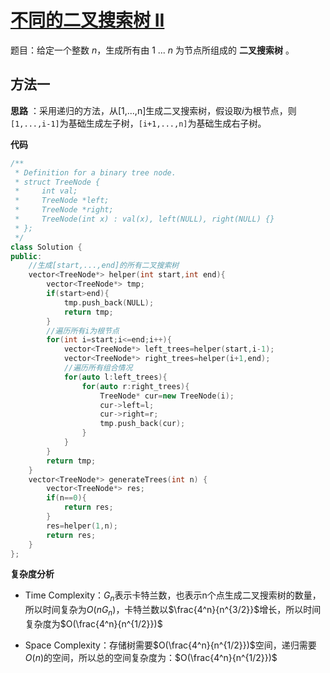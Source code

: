 # [不同的二叉搜索树 II](https://leetcode-cn.com/problems/unique-binary-search-trees-ii/)

题目：给定一个整数 *n*，生成所有由 1 ... *n* 为节点所组成的 **二叉搜索树** 。



## 方法一

**思路** ：采用递归的方法，从[1,...,n]生成二叉搜索树，假设取$i$为根节点，则`[1,...,i-1]`为基础生成左子树，`[i+1,...,n]`为基础生成右子树。

**代码**

```C++
/**
 * Definition for a binary tree node.
 * struct TreeNode {
 *     int val;
 *     TreeNode *left;
 *     TreeNode *right;
 *     TreeNode(int x) : val(x), left(NULL), right(NULL) {}
 * };
 */
class Solution {
public:
    //生成[start,...,end]的所有二叉搜索树
    vector<TreeNode*> helper(int start,int end){
        vector<TreeNode*> tmp;
        if(start>end){
            tmp.push_back(NULL);
            return tmp;
        }
        //遍历所有i为根节点
        for(int i=start;i<=end;i++){
            vector<TreeNode*> left_trees=helper(start,i-1);
            vector<TreeNode*> right_trees=helper(i+1,end);
            //遍历所有组合情况
            for(auto l:left_trees){
                for(auto r:right_trees){
                    TreeNode* cur=new TreeNode(i);
                    cur->left=l;
                    cur->right=r;
                    tmp.push_back(cur);
                }
            }
        }
        return tmp;
    }
    vector<TreeNode*> generateTrees(int n) {
        vector<TreeNode*> res;
        if(n==0){
            return res;
        }
        res=helper(1,n);
        return res;
    }
};
```



**复杂度分析**

* Time Complexity：$G_n$表示卡特兰数，也表示n个点生成二叉搜索树的数量，所以时间复杂为$O(nG_n)$，卡特兰数以$\frac{4^n}{n^{3/2}}$增长，所以时间复杂度为$O(\frac{4^n}{n^{1/2}})$

* Space Complexity：存储树需要$O(\frac{4^n}{n^{1/2}})$空间，递归需要$O(n)$的空间，所以总的空间复杂度为：$O(\frac{4^n}{n^{1/2}})$